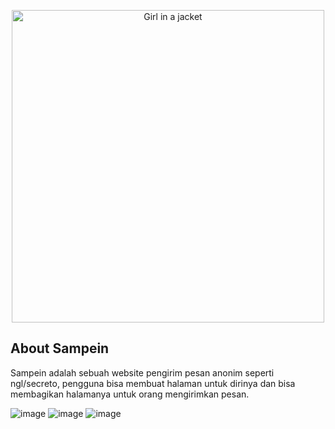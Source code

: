 <p align="center">
    <a href="https://sampein.xrafff-dev.xyz/" target="_blank">
       <img src="https://user-images.githubusercontent.com/70202056/192845238-b6f91add-3bf9-4f98-96ba-07bb337e2093.png" alt="Girl in a jacket" width="500">
    </a>
</p>



## About Sampein

Sampein adalah sebuah website pengirim pesan anonim seperti ngl/secreto, pengguna bisa membuat halaman untuk dirinya dan bisa membagikan halamanya untuk orang mengirimkan pesan.

![image](https://user-images.githubusercontent.com/70202056/192846238-58bb11d1-c508-4da6-8067-1c3d49c7216c.png)
![image](https://user-images.githubusercontent.com/70202056/192846764-efe7f20b-8f90-4003-a2c7-7815db13bdc7.png)
![image](https://user-images.githubusercontent.com/70202056/192846783-0ccd1eea-6bf9-43d0-9e7d-427492550073.png)

